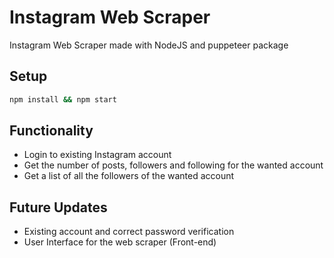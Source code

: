 # Instagram Web Scraper
Instagram Web Scraper made with NodeJS and puppeteer package

## Setup

```bash
npm install && npm start
```

## Functionality
- Login to existing Instagram account
- Get the number of posts, followers and following for the wanted account
- Get a list of all the followers of the wanted account

## Future Updates
- Existing account and correct password verification
- User Interface for the web scraper (Front-end)
